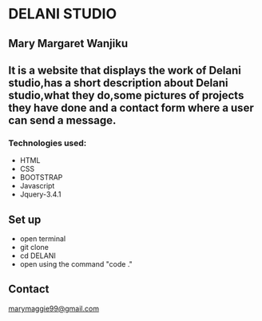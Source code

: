 # DELANI STUDIO

## Mary Margaret Wanjiku

## It is a website that displays the work of Delani studio,has a short description about Delani studio,what they do,some pictures of projects they have done and a contact form where a user can send a message.



### Technologies used:
* HTML
* CSS
* BOOTSTRAP
* Javascript
* Jquery-3.4.1

## Set up
* open terminal
* git clone
* cd DELANI
* open using the command "code ."

## Contact
marymaggie99@gmail.com

